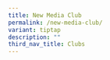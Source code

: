 ```yaml
---
title: New Media Club
permalink: /new-media-club/
variant: tiptap
description: ""
third_nav_title: Clubs
---
```

<p></p>